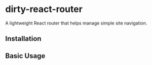 # dirty-react-router

A lightweight React router that helps manage simple site navigation.

## Installation



## Basic Usage



